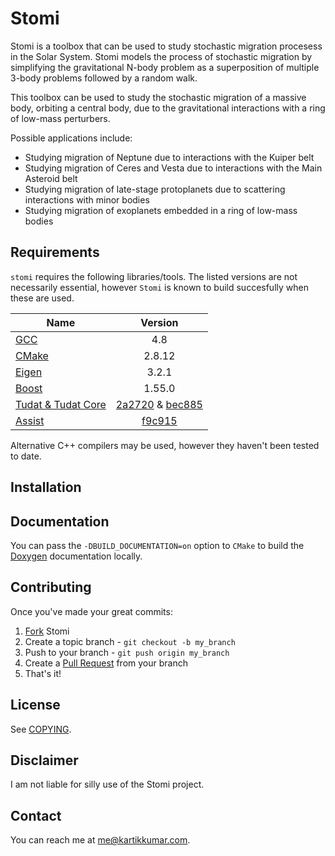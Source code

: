 Stomi
===================

Stomi is a toolbox that can be used to study stochastic migration procesess in the Solar System. Stomi models the process of stochastic migration by simplifying the gravitational N-body problem as a superposition of multiple 3-body problems followed by a random walk.

This toolbox can be used to study the stochastic migration of a massive body, orbiting a central body, due to the gravitational interactions with a ring of low-mass perturbers. 

Possible applications include:
- Studying migration of Neptune due to interactions with the Kuiper belt
- Studying migration of Ceres and Vesta due to interactions with the Main Asteroid belt
- Studying migration of late-stage protoplanets due to scattering interactions with minor bodies
- Studying migration of exoplanets embedded in a ring of low-mass bodies 

Requirements
------

`stomi` requires the following libraries/tools. The listed versions are not necessarily essential, however `Stomi` is known to build succesfully when these are used.

| Name                                                                     | Version       |
| -------------                                                            |:-------------:|
| [GCC](http://gcc.gnu.org "GCC homepage")                                 | 4.8           |
| [CMake](http://www.cmake.org/ "CMake homepage")                        | 2.8.12        |
| [Eigen](http://eigen.tuxfamily.org "Eigen's homepage")                 | 3.2.1         |
| [Boost](http://www.boost.org "Boost's homepage")                       | 1.55.0        |
| [Tudat & Tudat Core](http://tudat.tudelft.nl "Tudat project homepage") | [2a2720](https://github.com/kartikkumar/tudat-svn-mirror/tree/54dc69cd91e84c2a9cddc4caf9f0e86aba2a2720) & [bec885](https://github.com/kartikkumar/tudatCore-svn-mirror/tree/184a180d7213aeb021d672b7b92b0733a4bec885) |
| [Assist](https://github.com/kartikkumar/assist "Assist project")                       | [f9c915](https://github.com/kartikkumar/assist/tree/c3f8281dc21d0d7364aecd63c8ea68e929f9c915)        |

Alternative C++ compilers may be used, however they haven't been tested to date.

Installation
------


Documentation
-------------

You can pass the `-DBUILD_DOCUMENTATION=on` option to `CMake` to build the [Doxygen](http://www.doxygen.org "Doxygen homepage") documentation locally.

Contributing
------------

Once you've made your great commits:

1. [Fork](https://github.com/kartikkumar/Stomi/fork) Stomi
2. Create a topic branch - `git checkout -b my_branch`
3. Push to your branch - `git push origin my_branch`
4. Create a [Pull Request](http://help.github.com/pull-requests/) from your
   branch
5. That's it!

License
------

See [COPYING](https://github.com/kartikkumar/Stomi/blob/master/COPYING).

Disclaimer
------

I am not liable for silly use of the Stomi project.

Contact
------

You can reach me at [me@kartikkumar.com](me@kartikkumar.com).

